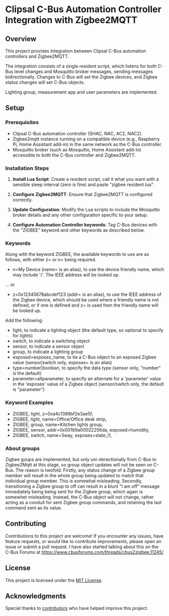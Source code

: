 # Clipsal C-Bus Automation Controller Integration with Zigbee2MQTT

## Overview

This project provides integration between Clipsal C-Bus automation controllers and Zigbee2MQTT.

The integration consists of a single resident script, which listens for both C-Bus level changes and Mosquitto broker messages, sending messages bidirectionally. Changes to C-Bus will set the Zigbee devices, and Zigbee status changes will set C-Bus objects.

Lighting group, measurement app and user parameters are implemented.

## Setup

### Prerequisites

- Clipsal C-Bus automation controller (SHAC, NAC, AC2, NAC2).
- Zigbee2mqtt instance running on a compatible device (e.g., Raspberry Pi, Home Assistant add-in) in the same network as the C-Bus controller.
- Mosquitto broker (such as Mosquitto, Home Assistant add-in) accessible to both the C-Bus controller and Zigbee2MQTT.

### Installation Steps

1. **Install Lua Script**: Create a resident script, call it what you want with a sensible sleep interval (zero is fine) and paste "zigbee resident.lua".  

2. **Configure Zigbee2MQTT**: Ensure that Zigbee2MQTT is configured correctly.

3. **Update Configuration**: Modify the Lua scripts to include the Mosquitto broker details and any other configuration specific to your setup.

4. **Configure Automation Controller keywords**: Tag C-Bus devices with the "ZIGBEE" keyword and other keywords as described below.

### Keywords

Along with the keyword ZIGBEE, the available keywords to use are as follows, with either z= or n= being required.

* n=My Device (name= is an alias), to use the device friendly name, which may include '/'. The IEEE address will be looked up.

... or
* z=0x12345678abcdef123 (addr= is an alias), to use the IEEE address of the Zigbee device, which should be used where a friendly name is not defined, or if one is defined and z= is used then the friendly name will be looked up.

Add the following:

* light, to indicate a lighting object (the default type, so optional to specify for lights)
* switch, to indicate a switching object
* sensor, to indicate a sensor object
* group, to indicate a lighting group
* exposed=exposes_name, to tie a C-Bus object to an exposed Zigbee value (sensor/switch only, exposes= is an alias)
* type=number|boolean, to specify the data type (sensor only, "number" is the default)
* parameter=altparameter, to specify an alternate for a 'parameter' value in the 'exposes' value of a Zigbee object (sensor/switch only, the default is "parameter")

### Keyword Examples

* ZIGBEE, light, z=0xa4c1389bf2e3ae5f, 
* ZIGBEE, light, name=Office/Office desk strip, 
* ZIGBEE, group, name=Kitchen lights group, 
* ZIGBEE, sensor, addr=0x00169a00022256da, exposed=humidity, 
* ZIGBEE, switch, name=3way, exposes=state_l1, 

### About groups

Zigbee goups are implemented, but only uni-derectionally from C-Bus to Zigbee2Mqtt at this stage, so group object updates will not be seen on C-Bus. The reason is twofold. Firstly, any status change of a Zigbee group member will result in the whole group being updated to match that individual group member. This is somewhat misleading. Secondly, transitioning a Zigbee group to off can result in a blunt "I am off" message immediately being being sent for the Zigbee group, which again is somewhet misleading. Instead, the C-Bus object will not change, rather acting as a conduit for sent Zigbee group commands, and retaining the last command sent as its value.

## Contributing

Contributions to this project are welcome! If you encounter any issues, have feature requests, or would like to contribute improvements, please open an issue or submit a pull request. I have also started talking about this on the C-Bus Forums at https://www.cbusforums.com/threads/cbus2zigbee.11245/

## License

This project is licensed under the [MIT License](LICENSE).

## Acknowledgments

Special thanks to [contributors](CONTRIBUTORS.md) who have helped improve this project.